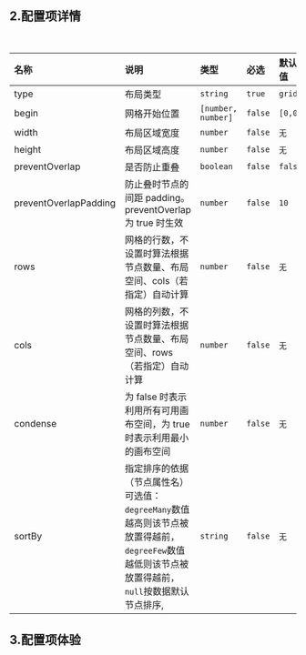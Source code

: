 ## 2.配置项详情

</br>

| 名称   | 说明 |  类型 | 必选 |    默认值 | 
| :----- |  :----- |  :----- |  :-----  |  :-----  |  
| type |  布局类型   | `string` | `true` | `grid` |
| begin | 网格开始位置  |`[number, number]` | `false` | `[0,0]` |
| width |  布局区域宽度 |`number` |`false` |`无` |
| height |  布局区域高度 |`number` |`false` |`无` |
| preventOverlap |  是否防止重叠  | `boolean` |`false` |`false` |
| preventOverlapPadding |  防止叠时节点的间距 padding。preventOverlap 为 true 时生效  | `number` |`false` |`10` |
| rows |  网格的行数，不设置时算法根据节点数量、布局空间、cols（若指定）自动计算 |`number` | `false` |`无` |
| cols |  网格的列数，不设置时算法根据节点数量、布局空间、rows（若指定）自动计算  |`number` | `false` |`无` |
| condense | 为 false 时表示利用所有可用画布空间，为 true 时表示利用最小的画布空间  | `number` |`false` |`无` |
| sortBy |  指定排序的依据（节点属性名）</br>可选值：`degreeMany`数值越高则该节点被放置得越前，`degreeFew`数值越低则该节点被放置得越前，`null`按数据默认节点排序,  |`string` | `false` | `无` |


## 3.配置项体验







